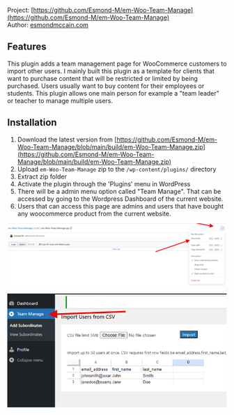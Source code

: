 Project: [https://github.com/Esmond-M/em-Woo-Team-Manage](https://github.com/Esmond-M/em-Woo-Team-Manage)<br>
Author: [esmondmccain.com](https://esmondmccain.com/)

## Features
This plugin adds a team management page for WooCommerce customers to import other users. I mainly built this plugin as a template for clients that want to purchase content that will be restricted or limited by being purchased. Users usually want to buy content for their employees or students. This plugin allows one main person for example a "team leader" or teacher to manage multiple users.
 ## Installation

1. Download the latest version from [https://github.com/Esmond-M/em-Woo-Team-Manage/blob/main/build/em-Woo-Team-Manage.zip](https://github.com/Esmond-M/em-Woo-Team-Manage/blob/main/build/em-Woo-Team-Manage.zip)
2. Upload `em-Woo-Team-Manage` zip to the `/wp-content/plugins/` directory
3. Extract zip folder
4. Activate the plugin through the 'Plugins' menu in WordPress
5. There will be a admin menu option called "Team Manage". That can be accessed by going to the Wordpress Dashboard of the current website.
6. Users that can access this page are admins and users that have bought any woocommerce product from the current website.

![Alt text](/docs/img/download-link.png "Download Link")

![Alt text](/docs/img/team-manage-menu.png "menu option")



